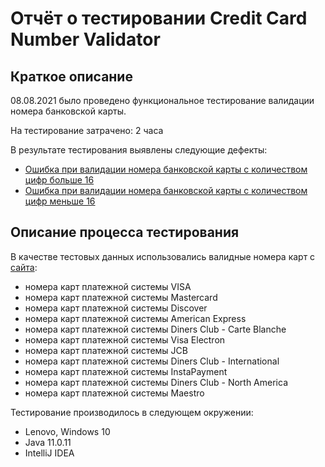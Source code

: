 # Отчёт о тестировании Credit Card Number Validator

## Краткое описание

08.08.2021 было проведено функциональное тестирование валидации номера банковской карты.

На тестирование затрачено: 2 часа

В результате тестирования выявлены следующие дефекты:
* [Ошибка при валидации номера банковской карты с количеством цифр больше 16](https://github.com/OlgaMikhaylyukova/homework1/issues/2)
* [Ошибка при валидации номера банковской карты с количеством цифр меньше 16](https://github.com/OlgaMikhaylyukova/homework1/issues/1)


## Описание процесса тестирования

 В качестве тестовых данных использовались валидные номера карт с [сайта](https://www.freeformatter.com/credit-card-number-generator-validator.html):
* номера карт платежной системы VISA
* номера карт платежной системы Mastercard
* номера карт платежной системы Discover
* номера карт платежной системы American Express
* номера карт платежной системы Diners Club - Carte Blanche
* номера карт платежной системы Visa Electron
* номера карт платежной системы JCB
* номера карт платежной системы Diners Club - International
* номера карт платежной системы InstaPayment
* номера карт платежной системы Diners Club - North America
* номера карт платежной системы Maestro

Тестирование производилось в следующем окружении:
* Lenovo, Windows 10
* Java 11.0.11
* IntelliJ IDEA 
